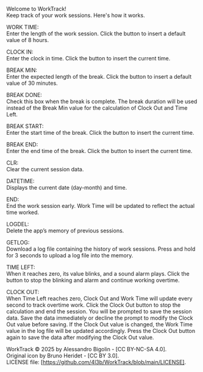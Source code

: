 Welcome to WorkTrack!  
Keep track of your work sessions. Here's how it works.


WORK TIME:  
Enter the length of the work session. Click the button to insert a default value of 8 hours.  

CLOCK IN:  
Enter the clock in time. Click the button to insert the current time.  

BREAK MIN:  
Enter the expected length of the break. Click the button to insert a default value of 30 minutes.

BREAK DONE:  
Check this box when the break is complete. The break duration will be used instead of the Break Min value for the calculation of Clock Out and Time Left.

BREAK START:  
Enter the start time of the break. Click the button to insert the current time.

BREAK END:  
Enter the end time of the break. Click the button to insert the current time.

CLR:  
Clear the current session data.

DATETIME:  
Displays the current date (day-month) and time.

END:  
End the work session early. Work Time will be updated to reflect the actual time worked.

LOGDEL:  
Delete the app’s memory of previous sessions.

GETLOG:  
Download a log file containing the history of work sessions. Press and hold for 3 seconds to upload a log file into the memory.

TIME LEFT:  
When it reaches zero, its value blinks, and a sound alarm plays. Click the button to stop the blinking and alarm and continue working overtime.

CLOCK OUT:  
When Time Left reaches zero, Clock Out and Work Time will update every second to track overtime work. Click the Clock Out button to stop the calculation and end the session. You will be prompted to save the session data. Save the data immediately or decline the prompt to modify the Clock Out value before saving. If the Clock Out value is changed, the Work Time value in the log file will be updated accordingly. Press the Clock Out button again to save the data after modifying the Clock Out value.


WorkTrack © 2025 by Alessandro Bigolin - [CC BY-NC-SA 4.0].  
Original icon by Bruno Heridet - [CC BY 3.0].  
LICENSE file: [https://github.com/4l3b/WorkTrack/blob/main/LICENSE].
